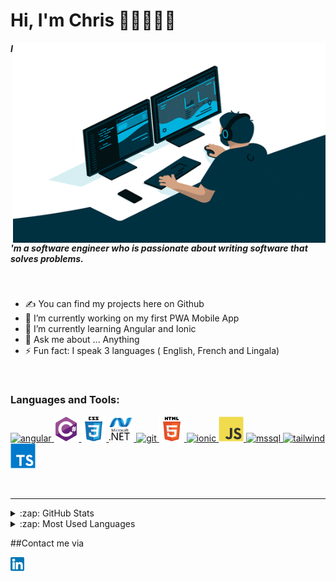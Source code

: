 # Hi, I'm Chris 👋🏿👨🏿‍💻
<img align="right" src="https://github.com/christiankasongo/christiankasongo/blob/main/giphy.gif" alt="Programmer Gif" width="500" height="320">

##### I'm a software engineer who is passionate about writing software that solves problems.

<br/>

- ✍ You can find my projects here on Github
- 🔭 I’m currently working on my first PWA Mobile App
- 🌱 I’m currently learning Angular and Ionic
- 💬 Ask me about ... Anything
- ⚡ Fun fact: I speak 3 languages ( English, French and Lingala)

<br/>


### Languages and Tools:

<p align="left"> <a href="https://angular.io" target="_blank" rel="noreferrer"> <img src="https://angular.io/assets/images/logos/angular/angular.svg" alt="angular" width="40" height="40"/> </a> <a href="https://www.w3schools.com/cs/" target="_blank" rel="noreferrer"> <img src="https://raw.githubusercontent.com/devicons/devicon/master/icons/csharp/csharp-original.svg" alt="csharp" width="40" height="40"/> </a> <a href="https://www.w3schools.com/css/" target="_blank" rel="noreferrer"> <img src="https://raw.githubusercontent.com/devicons/devicon/master/icons/css3/css3-original-wordmark.svg" alt="css3" width="40" height="40"/> </a> <a href="https://dotnet.microsoft.com/" target="_blank" rel="noreferrer"> <img src="https://raw.githubusercontent.com/devicons/devicon/master/icons/dot-net/dot-net-original-wordmark.svg" alt="dotnet" width="40" height="40"/> </a> <a href="https://git-scm.com/" target="_blank" rel="noreferrer"> <img src="https://www.vectorlogo.zone/logos/git-scm/git-scm-icon.svg" alt="git" width="40" height="40"/> </a> <a href="https://www.w3.org/html/" target="_blank" rel="noreferrer"> <img src="https://raw.githubusercontent.com/devicons/devicon/master/icons/html5/html5-original-wordmark.svg" alt="html5" width="40" height="40"/> </a> <a href="https://ionicframework.com" target="_blank" rel="noreferrer"> <img src="https://upload.wikimedia.org/wikipedia/commons/d/d1/Ionic_Logo.svg" alt="ionic" width="40" height="40"/> </a> <a href="https://developer.mozilla.org/en-US/docs/Web/JavaScript" target="_blank" rel="noreferrer"> <img src="https://raw.githubusercontent.com/devicons/devicon/master/icons/javascript/javascript-original.svg" alt="javascript" width="40" height="40"/> </a> <a href="https://www.microsoft.com/en-us/sql-server" target="_blank" rel="noreferrer"> <img src="https://www.svgrepo.com/show/303229/microsoft-sql-server-logo.svg" alt="mssql" width="40" height="40"/> </a> <a href="https://tailwindcss.com/" target="_blank" rel="noreferrer"> <img src="https://www.vectorlogo.zone/logos/tailwindcss/tailwindcss-icon.svg" alt="tailwind" width="40" height="40"/> </a> <a href="https://www.typescriptlang.org/" target="_blank" rel="noreferrer"> <img src="https://raw.githubusercontent.com/devicons/devicon/master/icons/typescript/typescript-original.svg" alt="typescript" width="40" height="40"/> </a> </p>

<br/>
<hr>

<details>
  <summary>:zap: GitHub Stats</summary>

  <img align="left" alt="Chris's GitHub Stats" src="https://github-readme-stats.vercel.app/api?username=christiankasongo&show_icons=true&hide_border=true" />

</details>

<details>
  <summary>:zap: Most Used Languages</summary>

<img align="left" alt="Chris's GitHub Top Languages" src="https://github-readme-stats.vercel.app/api/top-langs/?username=christiankasongo" />

</details>

##Contact me via
<p align="centre">
<a href="www.linkedin.com/in/christian-kasongo-269a84196" target="blank"><img align="center" src="https://raw.githubusercontent.com/christiankasongo/christiankasongo/main/linkedin.png" alt="www.linkedin.com/in/christian-kasongo-269a84196" width="22px"/></a>
</p>

